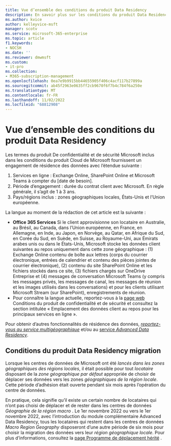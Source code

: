 ```yaml
---
title: Vue d’ensemble des conditions du produit Data Residency
description: En savoir plus sur les conditions du produit Data Residency
ms.author: kvice
author: kelleyvice-msft
manager: scotv
ms.service: microsoft-365-enterprise
ms.topic: article
f1.keywords:
- NOCSH
ms.date: ''
ms.reviewer: dmwmsft
ms.custom:
- it-pro
ms.collection:
- M365-subscription-management
ms.openlocfilehash: 0ea7e9b9915bb44655905f406c4acf117b27899a
ms.sourcegitcommit: ab45f2963e0635ff2cb9670f6f7b4c784f6a250e
ms.translationtype: MT
ms.contentlocale: fr-FR
ms.lasthandoff: 11/02/2022
ms.locfileid: "68812908"
---
```

# <a name="overview-of-product-terms-data-residency"></a>Vue d’ensemble des conditions du produit Data Residency

Les termes du produit De confidentialité et de sécurité Microsoft inclus dans les conditions du produit Cloud de Microsoft fournissent un engagement de résidence des données avec l’étendue suivante :

1. Services en ligne : Exchange Online, SharePoint Online et Microsoft Teams à compter du [date de besoin].
2. Période d’engagement : durée du contrat client avec Microsoft. En règle générale, il s’agit de 1 à 3 ans.
3. Pays/régions inclus : zones géographiques locales, États-Unis et l’Union européenne.

La langue au moment de la rédaction de cet article est la suivante :

- **Office 365 Services** Si le client approvisionne son locataire en Australie, au Brésil, au Canada, dans l’Union européenne, en France, en Allemagne, en Inde, au Japon, en Norvège, au Qatar, en Afrique du Sud, en Corée du Sud, en Suède, en Suisse, au Royaume-Uni, aux Émirats arabes unis ou dans le États-Unis, Microsoft stocke les données client suivantes au repos uniquement dans cette zone géographique : (1) Exchange Online  contenu de boîte aux lettres (corps du courrier électronique, entrées de calendrier et contenu des pièces jointes de courrier électronique), (2) contenu du site SharePoint Online et les fichiers stockés dans ce site, (3) fichiers chargés sur OneDrive Entreprise et (4) messages de conversation Microsoft Teams (y compris les messages privés, les messages de canal, les messages de réunion et les images utilisés dans les conversations) et pour les clients utilisant Microsoft Stream  (sur SharePoint), enregistrements de réunion.
- Pour connaître la langue actuelle, reportez-vous à la <a href="https://www.microsoft.com/licensing/terms/product/PrivacyandSecurityTerms/all" target="_blank">page web</a> Conditions du produit de confidentialité et de sécurité et consultez la section intitulée « Emplacement des données client au repos pour les principaux services en ligne ».

Pour obtenir d’autres fonctionnalités de résidence des données, [_reportez-vous au service multigéographique_](microsoft-365-multi-geo.md) et/ou au [service _Advanced Data Residency_](advanced-data-residency.md).

## <a name="product-terms-data-residency-migration"></a>Conditions du produit Data Residency migration

Lorsque les centres de données de Microsoft ont été _lancés dans les zones géographiques des régions locales_, il était possible pour tout _locataire_ disposant de la _zone géographique par défaut_ appropriée de choisir de déplacer ses données vers les zones _géographiques de la région locale_. Cette période d’adhésion était ouverte pendant six mois après l’opération du centre de données.

En pratique, cela signifie qu’il existe un certain nombre de locataires qui n’ont pas choisi de déplacer et de rester dans les centres de données _Géographie de la région macro_ . Le 1er novembre 2022 ou vers le 1er novembre 2022, avec l’introduction du module complémentaire Advanced Data Residency, tous les locataires qui restent dans les centres de données _Macro Region Geography_ disposeront d’une autre période de six mois pour choisir la migration des données vers leur _région géographique locale_.  Pour plus d’informations, consultez la [page Programme de déplacement hérité](m365-dr-legacy-move-program.md#how-to-request-your-data-move---final-opportunity) .
